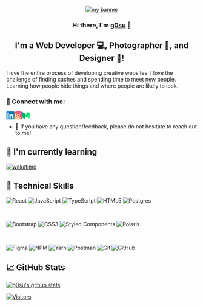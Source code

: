 <p align="center">
  <a href="https://g0su12.github.io/portfolio/" target="_blank" rel="noreferrer"><img width="350" src="https://steamuserimages-a.akamaihd.net/ugc/910157344781842278/F706E5AD57E5D62D9679D3B54AB4DD886E8A20A2/?imw=5000&imh=5000&ima=fit&impolicy=Letterbox&imcolor=%23000000&letterbox=false" alt="my banner"></a>
</p>

<h3 align="center">
Hi there, I'm <a href="https://g0su12.github.io/portfolio/" target="_blank" rel="noreferrer">g0su</a> 👋
</h3>

<h2 align="center">
I'm a Web Developer 💻, Photographer 📸, and Designer 🎨!
</h2> 

I love the entire process of developing creative websites. I love the challenge of finding caches and spending time to meet new people. Learning how people hide things and where people are likely to look.

### 🤝 Connect with me:

<a href="https://www.linkedin.com/in/g0su12/"><img align="left" src="https://raw.githubusercontent.com/g0su12/g0su12/main/images/linkedin.svg" alt="g0su | LinkedIn" width="21px"/></a>
<a href="https://instagram.com/ngquag.huy"><img align="left" src="https://raw.githubusercontent.com/g0su12/g0su12/main/images/instagram.svg" alt="g0su | Instagram" width="21px"/></a>
<a href="https://g0su12.medium.com/"><img align="left" src="https://raw.githubusercontent.com/g0su12/g0su12/main/images/medium.svg" alt="g0su12 | Medium" width="21px"/></a>
</br>

- 💬 If you have any question/feedback, please do not hesitate to reach out to me!

## 🌱 I'm currently learning
[![wakatime](https://wakatime.com/badge/user/774aefd6-6847-4b01-b7b3-2483483c9180.svg)](https://wakatime.com/@774aefd6-6847-4b01-b7b3-2483483c9180)
## 💼 Technical Skills

![React](https://img.shields.io/badge/react-%2320232a.svg?style=for-the-badge&logo=react&logoColor=%2361DAFB)
![JavaScript](https://img.shields.io/badge/javascript-%23323330.svg?style=for-the-badge&logo=javascript&logoColor=%23F7DF1E)
![TypeScript](https://img.shields.io/badge/typescript-%23007ACC.svg?style=for-the-badge&logo=typescript&logoColor=white)
![HTML5](https://img.shields.io/badge/html5-%23E34F26.svg?style=for-the-badge&logo=html5&logoColor=white)
![Postgres](https://img.shields.io/badge/postgres-%23316192.svg?style=for-the-badge&logo=postgresql&logoColor=white)

</br>

![Bootstrap](https://img.shields.io/badge/bootstrap-%23563D7C.svg?style=for-the-badge&logo=bootstrap&logoColor=white)
![CSS3](https://img.shields.io/badge/css3-%231572B6.svg?style=for-the-badge&logo=css3&logoColor=white)
![Styled Components](https://img.shields.io/badge/styled--components-DB7093?style=for-the-badge&logo=styled-components&logoColor=white)
![Polaris](https://img.shields.io/badge/MUI-%230081CB.svg?style=for-the-badge&logo=mui&logoColor=white)

</br>

![Figma](https://img.shields.io/badge/figma-%23F24E1E.svg?style=for-the-badge&logo=figma&logoColor=white)
![NPM](https://img.shields.io/badge/NPM-%23000000.svg?style=for-the-badge&logo=npm&logoColor=white)
![Yarn](https://img.shields.io/badge/yarn-%232C8EBB.svg?style=for-the-badge&logo=yarn&logoColor=white)
![Postman](https://img.shields.io/badge/Postman-FF6C37?style=for-the-badge&logo=postman&logoColor=white)
![Git](https://img.shields.io/badge/git-%23F05033.svg?style=for-the-badge&logo=git&logoColor=white)
![GitHub](https://img.shields.io/badge/github-%23121011.svg?style=for-the-badge&logo=github&logoColor=white)

## 📈 GitHub Stats 

[![g0su's github stats](https://github-readme-stats.vercel.app/api?username=g0su12)](https://github.com/g0su12)

[![Visitors](https://visitor-badge.glitch.me/badge?page_id=g0su12.g0su12)](https://g0su12.github.io/portfolio/)
